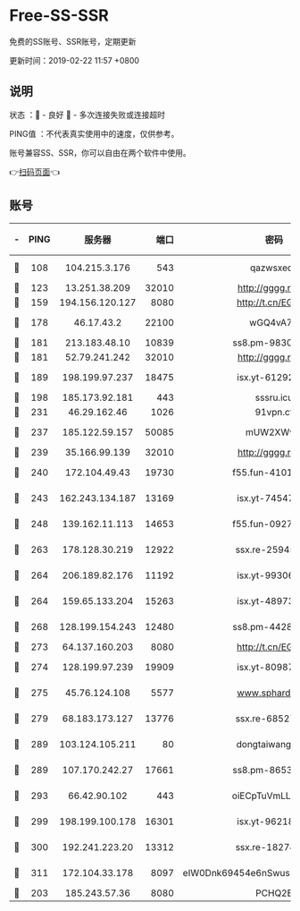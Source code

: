 # Free-SS-SSR

免费的SS账号、SSR账号，定期更新

更新时间：2019-02-22 11:57 +0800

## 说明

状态     ：🙂 - 良好 🙁 - 多次连接失败或连接超时

PING值   ：不代表真实使用中的速度，仅供参考。

账号兼容SS、SSR，你可以自由在两个软件中使用。

👉[扫码页面](https://liesauer.github.io/free-ss-ssr.github.io/)👈

## 账号

|-|PING|服务器|端口|密码|加密方式|区域|
|:----:|:----:|:-----:|-----:|:----:|:----:|:----:|
|🙂|108|104.215.3.176|543|qazwsxedc|aes-256-gcm|JP|
|🙂|123|13.251.38.209|32010|http://gggg.rocks|chacha20|SG|
|🙂|159|194.156.120.127|8080|http://t.cn/EGJIyrl|rc4-md5|RU|
|🙂|178|46.17.43.2|22100|wGQ4vA7D|aes-256-gcm|RU|
|🙂|181|213.183.48.10|10839|ss8.pm-98303059|rc4-md5|RU|
|🙂|181|52.79.241.242|32010|http://gggg.rocks|chacha20|KR|
|🙂|189|198.199.97.237|18475|isx.yt-61292258|aes-256-cfb|US|
|🙂|198|185.173.92.181|443|sssru.icu|rc4-md5|RU|
|🙂|231|46.29.162.46|1026|91vpn.cf|rc4-md5|RU|
|🙂|237|185.122.59.157|50085|mUW2XWw8|aes-256-cfb|GB|
|🙂|239|35.166.99.139|32010|http://gggg.rocks|chacha20|US|
|🙂|240|172.104.49.43|19730|f55.fun-41013313|aes-256-cfb|SG|
|🙂|243|162.243.134.187|13169|isx.yt-74547415|aes-256-cfb|US|
|🙂|248|139.162.11.113|14653|f55.fun-09274804|aes-256-cfb|SG|
|🙂|263|178.128.30.219|12922|ssx.re-25945990|aes-256-cfb|SG|
|🙂|264|206.189.82.176|11192|isx.yt-99306454|aes-256-cfb|SG|
|🙂|264|159.65.133.204|15263|isx.yt-48973612|aes-256-cfb|SG|
|🙂|268|128.199.154.243|12480|ss8.pm-44282057|aes-256-cfb|SG|
|🙂|273|64.137.160.203|8080|http://t.cn/EGJIyrl|rc4-md5|CA|
|🙂|274|128.199.97.239|19909|isx.yt-80987070|aes-256-cfb|SG|
|🙂|275|45.76.124.108|5577|www.sphard.com|aes-256-cfb|AU|
|🙂|279|68.183.173.127|13776|ssx.re-68527006|aes-256-cfb|US|
|🙂|289|103.124.105.211|80|dongtaiwang.com|aes-256-cfb|US|
|🙂|289|107.170.242.27|17661|ss8.pm-86538051|aes-256-cfb|US|
|🙂|293|66.42.90.102|443|oiECpTuVmLLxk4Ts|aes-256-cfb|US|
|🙂|299|198.199.100.178|16301|isx.yt-96218342|aes-256-cfb|US|
|🙂|300|192.241.223.20|13312|ssx.re-18274414|aes-256-cfb|US|
|🙂|311|172.104.33.178|8097|eIW0Dnk69454e6nSwuspv9DmS201tQ0D|aes-256-cfb|SG|
|🙂|203|185.243.57.36|8080|PCHQ2E|rc4-md5|US|
